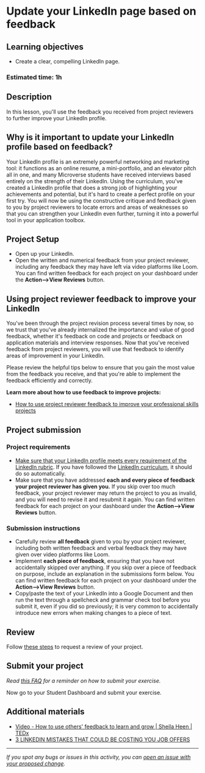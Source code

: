 # Update your LinkedIn page based on feedback

## **Learning objectives**

- Create a clear, compelling LinkedIn page.

### **Estimated time: 1h**

## **Description**

In this lesson, you'll use the feedback you received from project reviewers to further improve your LinkedIn profile.

## Why is it important to update your LinkedIn profile based on feedback?

Your LinkedIn profile is an extremely powerful networking and marketing tool: it functions as an online resume, a mini-portfolio, and an elevator pitch all in one, and many Microverse students have received interviews based entirely on the strength of their LinkedIn. Using the curriculum, you've created a LinkedIn profile that does a strong job of highlighting your achievements and potential, but it's hard to create a perfect profile on your first try. You will now be using the constructive critique and feedback given to you by project reviewers to locate errors and areas of weaknesses so that you can strengthen your LinkedIn even further, turning it into a powerful tool in your application toolbox.

## Project Setup

- Open up your LinkedIn.
- Open the written and numerical feedback from your project reviewer, including any feedback they may have left via video platforms like Loom. You can find written feedback for each project on your dashboard under the **Action—>View Reviews** button.

## Using project reviewer feedback to improve your LinkedIn

You've been through the project revision process several times by now, so we trust that you've already internalized the importance and value of good feedback, whether it's feedback on code and projects or feedback on application materials and interview responses. Now that you've received feedback from project reviewers, you will use that feedback to identify areas of improvement in your LinkedIn.

Please review the helpful tips below to ensure that you gain the most value from the feedback you receive, and that you're able to implement the feedback efficiently and correctly.

**Learn more about how to use feedback to improve projects:**

- [How to use project reviewer feedback to improve your professional skills projects](https://microverse.zendesk.com/hc/en-us/articles/9460282580883-How-Do-I-Use-Code-Reviewer-Feedback-To-Improve-My-Professional-Skills-Projects-)

## Project submission

### Project requirements

- [Make sure that your LinkedIn profile meets every requirement of the LinkedIn rubric](https://docs.google.com/document/d/1MHmt3Vx4SRHa7z8PuoUiYg9eLakpi1qGPT6868bacGc/edit). If you have followed the [LinkedIn curriculum](https://github.com/matovu-farid/curriculum-professional-skills/blob/main/interview-prep/create-first-draft-of-a-professional-linkedin-page.md), it should do so automatically.
- Make sure that you have addressed **each and every piece of feedback your project reviewer has given you.** If you skip over too much feedback, your project reviewer may return the project to you as invalid, and you will need to revise it and resubmit it again. You can find written feedback for each project on your dashboard under the **Action—>View Reviews** button.

### **Submission instructions**

- Carefully review **all feedback** given to you by your project reviewer, including both written feedback and verbal feedback they may have given over video platforms like Loom.
- Implement **each piece of feedback**, ensuring that you have not accidentally skipped over anything. If you skip over a piece of feedback on purpose, include an explanation in the submissions form below. You can find written feedback for each project on your dashboard under the **Action—>View Reviews** button.
- Copy/paste the text of your LinkedIn into a Google Document and then run the text through a spellcheck and grammar check tool before you submit it, even if you did so previously; it is very common to accidentally introduce new errors when making changes to a piece of text.

## Review

Follow [these steps](https://github.com/microverseinc/curriculum-transversal-skills/blob/main/code-review/articles/how_to_ask_for_a_prof_skills_review.md) to request a review of your project.

## Submit your project

_Read [this FAQ](https://microverse.zendesk.com/hc/en-us/articles/360061344234) for a reminder on how to submit your exercise._

Now go to your Student Dashboard and submit your exercise.

## Additional materials

- [Video - How to use others' feedback to learn and grow | Sheila Heen | TEDx](https://www.youtube.com/watch?v=FQNbaKkYk_Q)
- [3 LINKEDIN MISTAKES THAT COULD BE COSTING YOU JOB OFFERS](https://cultivatedculture.com/linkedin-mistakes/)

---

_If you spot any bugs or issues in this activity, you can [open an issue with your proposed change](https://github.com/microverseinc/curriculum-transversal-skills/blob/main/git-github/articles/open_issue.md)._
